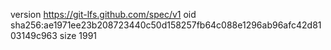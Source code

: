 version https://git-lfs.github.com/spec/v1
oid sha256:ae1971ee23b208723440c50d158257fb64c088e1296ab96afc42d8103149c963
size 1991
